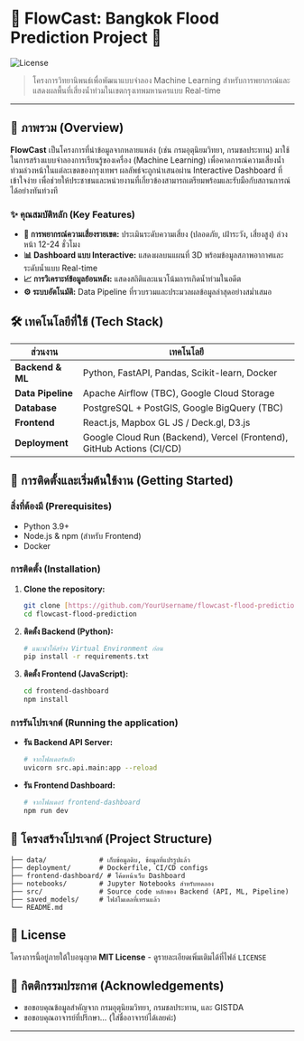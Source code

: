 # 🌊 FlowCast: Bangkok Flood Prediction Project 🚀

![License](https://img.shields.io/badge/License-MIT-blue.svg)

> โครงการวิทยานิพนธ์เพื่อพัฒนาแบบจำลอง Machine Learning สำหรับการพยากรณ์และแสดงผลพื้นที่เสี่ยงน้ำท่วมในเขตกรุงเทพมหานครแบบ Real-time

---

## 📍 ภาพรวม (Overview)

**FlowCast** เป็นโครงการที่นำข้อมูลจากหลายแหล่ง (เช่น กรมอุตุนิยมวิทยา, กรมชลประทาน) มาใช้ในการสร้างแบบจำลองการเรียนรู้ของเครื่อง (Machine Learning) เพื่อคาดการณ์ความเสี่ยงน้ำท่วมล่วงหน้าในแต่ละเขตของกรุงเทพฯ ผลลัพธ์จะถูกนำเสนอผ่าน Interactive Dashboard ที่เข้าใจง่าย เพื่อช่วยให้ประชาชนและหน่วยงานที่เกี่ยวข้องสามารถเตรียมพร้อมและรับมือกับสถานการณ์ได้อย่างทันท่วงที

### ✨ คุณสมบัติหลัก (Key Features)

-   **🤖 การพยากรณ์ความเสี่ยงรายเขต:** ประเมินระดับความเสี่ยง (ปลอดภัย, เฝ้าระวัง, เสี่ยงสูง) ล่วงหน้า 12-24 ชั่วโมง
-   **📊 Dashboard แบบ Interactive:** แสดงผลบนแผนที่ 3D พร้อมข้อมูลสภาพอากาศและระดับน้ำแบบ Real-time
-   **📈 การวิเคราะห์ข้อมูลย้อนหลัง:** แสดงสถิติและแนวโน้มการเกิดน้ำท่วมในอดีต
-   **⚙️ ระบบอัตโนมัติ:** Data Pipeline ที่รวบรวมและประมวลผลข้อมูลล่าสุดอย่างสม่ำเสมอ

## 🛠️ เทคโนโลยีที่ใช้ (Tech Stack)

| ส่วนงาน              | เทคโนโลยี                                                              |
| ------------------- | ---------------------------------------------------------------------- |
| **Backend & ML** | Python, FastAPI, Pandas, Scikit-learn, Docker                          |
| **Data Pipeline** | Apache Airflow (TBC), Google Cloud Storage                             |
| **Database** | PostgreSQL + PostGIS, Google BigQuery (TBC)                            |
| **Frontend** | React.js, Mapbox GL JS / Deck.gl, D3.js                 |
| **Deployment** | Google Cloud Run (Backend), Vercel (Frontend), GitHub Actions (CI/CD)  |

## 🚀 การติดตั้งและเริ่มต้นใช้งาน (Getting Started)

### สิ่งที่ต้องมี (Prerequisites)

-   Python 3.9+
-   Node.js & npm (สำหรับ Frontend)
-   Docker

### การติดตั้ง (Installation)

1.  **Clone the repository:**
    ```sh
    git clone [https://github.com/YourUsername/flowcast-flood-prediction.git](https://github.com/YourUsername/flowcast-flood-prediction.git)
    cd flowcast-flood-prediction
    ```

2.  **ติดตั้ง Backend (Python):**
    ```sh
    # แนะนำให้สร้าง Virtual Environment ก่อน
    pip install -r requirements.txt
    ```

3.  **ติดตั้ง Frontend (JavaScript):**
    ```sh
    cd frontend-dashboard
    npm install
    ```

### การรันโปรเจกต์ (Running the application)

-   **รัน Backend API Server:**
    ```sh
    # จากโฟลเดอร์หลัก
    uvicorn src.api.main:app --reload
    ```
-   **รัน Frontend Dashboard:**
    ```sh
    # จากโฟลเดอร์ frontend-dashboard
    npm run dev
    ```

## 📂 โครงสร้างโปรเจกต์ (Project Structure)
```
├── data/             # เก็บข้อมูลดิบ, ข้อมูลที่แปรรูปแล้ว
├── deployment/       # Dockerfile, CI/CD configs
├── frontend-dashboard/ # โค้ดหน้าเว็บ Dashboard
├── notebooks/        # Jupyter Notebooks สำหรับทดลอง
├── src/              # Source code หลักของ Backend (API, ML, Pipeline)
├── saved_models/     # ไฟล์โมเดลที่เทรนแล้ว
└── README.md
```

## 📄 License

โครงการนี้อยู่ภายใต้ใบอนุญาต **MIT License** - ดูรายละเอียดเพิ่มเติมได้ที่ไฟล์ `LICENSE`

## 🙏 กิตติกรรมประกาศ (Acknowledgements)

-   ขอขอบคุณข้อมูลสำคัญจาก กรมอุตุนิยมวิทยา, กรมชลประทาน, และ GISTDA
-   ขอขอบคุณอาจารย์ที่ปรึกษา... (ใส่ชื่ออาจารย์ได้เลยค่ะ)

---
